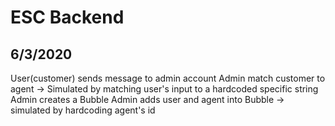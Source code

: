 # ESC Backend
## 6/3/2020

User(customer) sends message to admin account
Admin match customer to agent -> Simulated by matching user's input to a hardcoded specific string
Admin creates a Bubble
Admin adds user and agent into Bubble -> simulated by hardcoding agent's id

